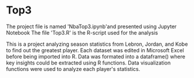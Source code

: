 # Top3
The project file is named 'NbaTop3.ipynb'and presented using Jupyter Notebook
The file 'Top3.R' is the R-script used for the analysis

This is a project analyzing season statistics from Lebron, Jordan, and Kobe to find out the greatest player. Each dataset was edited in 
Microsoft Excel before being imported into R. Data was formated into a dataframe() where key insights could be extracted using R functions. 
Data visualization functions were used to analyze each player's statistics. 
